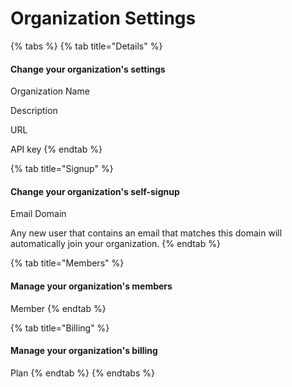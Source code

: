# Organization Settings

{% tabs %}
{% tab title="Details" %}
#### Change your organization's settings

Organization Name

Description

URL

API key
{% endtab %}

{% tab title="Signup" %}
#### Change your organization's self-signup

Email Domain

Any new user that contains an email that matches this domain will automatically join your organization.
{% endtab %}

{% tab title="Members" %}
#### Manage your organization's members

Member
{% endtab %}

{% tab title="Billing" %}
#### Manage your organization's billing

Plan
{% endtab %}
{% endtabs %}

